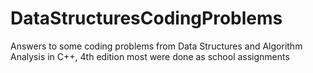 # DataStructuresCodingProblems
Answers to some coding problems from 
Data Structures and Algorithm Analysis in C++, 4th edition
most were done as school assignments
